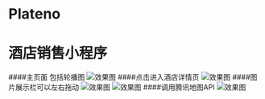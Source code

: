 # Plateno
酒店销售小程序
===============
####主页面 包括轮播图
![效果图](http://fangxx.org/demo/1.png)
####点击进入酒店详情页
![效果图](http://fangxx.org/demo/2.png)
####图片展示栏可以左右拖动
![效果图](http://fangxx.org/demo/4.png)
![效果图](http://fangxx.org/demo/3.png)
####调用腾讯地图API
![效果图](http://fangxx.org/demo/6.png)
